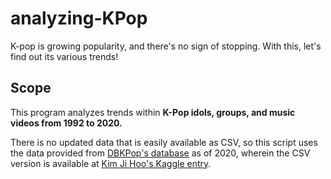 # analyzing-KPop
K-pop is growing popularity, and there's no sign of stopping. With this, let's find out its various trends! 

## Scope
This program analyzes trends within **K-Pop idols, groups, and music videos from 1992 to 2020.**

There is no updated data that is easily available as CSV, so this script uses the data provided from [DBKPop's database](https://dbkpop.com/) as of 2020, wherein the CSV version is available at [Kim Ji Hoo's Kaggle entry](https://tiny.one/mumr4cph). 
